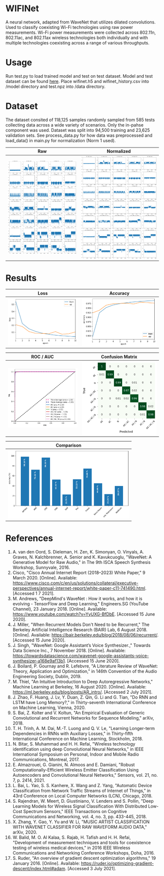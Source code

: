 # WIFINet
A neural network, adapted from WaveNet that utilizes dilated convolutions.
Used to classify coexisting Wi-Fi technologies using raw power measurements.
Wi-Fi power measurements were collected across 802.11n, 802.11ac, and 802.11ax wireless technologies both individually and with multiple technologies coexisting across a range of various throughputs.

# Usage
Run test.py to load trained model and test on test dataset.
Model and test dataset can be found [here](https://drive.google.com/drive/folders/1lxk85Lu7JByLs4hyXY3XmtLsCEkX1d7u?usp=sharing).
Place wifinet.h5 and wifinet_history.csv into /model directory and test.npz into /data directory.

# Dataset
The dataset consited of 118,125 samples randomly sampled from 585 tests collecting data across a wide variety of scenarios. Only the in-pahse component was used. Dataset was split into 94,500 training and 23,625 validation sets. See process_data.py for how data was preprocessed and load_data() in main.py for normalization (Norm 1 used).

| Raw               | Normalized        |
| ----------------- | ----------------- |
|<img src=images/samples_raw.png width="400">|<img src=images/samples_normalized1.png width="400">|



# Results
| Loss              | Accuracy          |
| ----------------- | ----------------- |
|<img src=images/wifinet_loss.png width="400">|<img src=images/wifinet_acc.png width="400">|

| ROC / AUC         | Confusion Matrix  |
| ----------------- | ----------------- |
|<img src=images/wifinet_roc.png width="400">|<img src=images/wifinet_cf.png width="400">|

| Comparison        |
| ----------------- |
|<img src=images/val_accuracy.png width="400">|

# References
1. A. van den Oord, S. Dieleman, H. Zen, K. Simonyan, O. Vinyals, A. Graves, N. Kalchbrenner, A. Senior and K. Kavukcuoglu, "WaveNet: A Generative Model for Raw Audio," in The 9th ISCA Speech Synthesis Workshop, Sunnyvale, 2016. 
2. Cisco, "Cisco Annual Internet Report (2018–2023) White Paper," 9 March 2020. [Online]. Available: https://www.cisco.com/c/en/us/solutions/collateral/executive-perspectives/annual-internet-report/white-paper-c11-741490.html. [Accessed 1 7 2021].
3. M. Andrews, "DeepMind's WaveNet : How it works, and how it is evolving - TensorFlow and Deep Learning," Engineers.SG (YouTube Channel), 23 January 2018. [Online]. Available: https://www.youtube.com/watch?v=YyUXG-BfDbE. [Accessed 15 June 2020].
4. J. Miller, "When Recurrent Models Don't Need to be Recurrent," The Berkeley Artificial Intelligence Research (BAIR) Lab, 6 August 2018. [Online]. Available: https://bair.berkeley.edu/blog/2018/08/06/recurrent/. [Accessed 15 June 2020].
5. J. Singh, "WaveNet: Google Assistant’s Voice Synthesizer.," Towards Data Science Inc., 7 November 2018. [Online]. Available: https://towardsdatascience.com/wavenet-google-assistants-voice-synthesizer-a168e9af13b1. [Accessed 15 June 2020].
6. J. Boilard, P. Gournay and R. Lefebvre, "A Literature Review of WaveNet: Theory, Application and Optimization," in 146th Convention of the Audio Engineering Society, Dublin, 2019. 
7. M. Thiel, "An Intuitive Introduction to Deep Autoregressive Networks," Machine Learning at Berkeley, 16 August 2020. [Online]. Available: https://ml.berkeley.edu/blog/posts/AR_intro/. [Accessed 2 July 2021].
8. J. Zhao, F. Huang, J. Lv, Y. Duan, Z. Qin, G. Li and G. Tian, "Do RNN and LSTM have Long Memory?," in Thirty-seventh International Conference on Machine Learning, Vienna, 2020. 
9. S. Bai, Z. Kolter and V. Koltun, "An Empirical Evaluation of Generic Convolutional and Recurrent Networks for Sequence Modeling," arXiv, 2018. 
10. T. H. Trinh, A. M. Dai, M.-T. Luong and Q. V. Le, "Learning Longer-term Dependencies in RNNs with Auxiliary Losses," in Thirty-fifth International Conference on Machine Learning, Stockholm, 2018. 
11. N. Bitar, S. Muhammad and H. H. Refai, "Wireless technology identification using deep Convolutional Neural Networks," in IEEE International Symposium on Personal, Indoor and Mobile Radio Communications, Montreal, 2017. 
12. E. Almazrouei, G. Gianini, N. Almoos and E. Damiani, "Robust Computationally-Efficient Wireless Emitter Classification Using Autoencoders and Convolutional Neural Networks," Sensors, vol. 21, no. 7, p. 2414, 2021. 
13. L. Bai, L. Yao, S. S. Kanhere, X. Wang and Z. Yang, "Automatic Device Classification from Network Traffic Streams of Internet of Things," in 43rd Conference on Local Computer Networks (LCN), Chicago, 2018. 
14. S. Rajendran, W. Meert, D. Giustiniano, V. Lenders and S. Pollin, "Deep Learning Models for Wireless Signal Classification With Distributed Low-Cost Spectrum Sensors," IEEE Transactions on Cognitive Communications and Networking, vol. 4, no. 3, pp. 433-445, 2018. 
15. X. Zhang, Y. Gao, Y. Yu and W. Li, "MUSIC ARTIST CLASSIFICATION WITH WAVENET CLASSIFIER FOR RAW WAVEFORM AUDIO DATA," arXiv, 2020. 
16. W. Balid, M. O. Al Kalaa, S. Rajab, H. Tafish and H. H. Refai, "Development of measurement techniques and tools for coexistence testing of wireless medical devices," in 2016 IEEE Wireless Communications and Networking Conference Workshops, Doha, 2016. 
17. S. Ruder, "An overview of gradient descent optimization algorithms," 19 January 2016. [Online]. Available: https://ruder.io/optimizing-gradient-descent/index.html#adam. [Accessed 3 July 2021].
